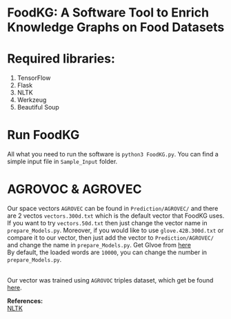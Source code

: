 # FoodKG: A Software Tool to Enrich Knowledge Graphs on Food Datasets </br>

# Required libraries: 
1) TensorFlow 
2) Flask 
3) NLTK 
4) Werkzeug 
5) Beautiful Soup  


# Run FoodKG
All what you need to run the software is `python3 FoodKG.py`. You can find a simple input file in `Sample_Input` folder. </br>

# AGROVOC & AGROVEC
Our space vectors `AGROVEC` can be found in `Prediction/AGROVEC/` and there are 2 vectos `vectors.300d.txt` which is the default vector that FoodKG uses. If you want to try `vectors.50d.txt` then just change the vector name in `prepare_Models.py`. Moreover, if you would like to use `glove.42B.300d.txt` or compare it to our vector, then just add the vector to `Prediction/AGROVEC/` and change the name in `prepare_Models.py`. Get Glvoe from [here](https://nlp.stanford.edu/projects/glove/) </br>
By default, the loaded words are `10000`, you can change the number in `prepare_Models.py`. </br> </br>

Our vector was trained using `AGROVOC` triples dataset, which get be found [here](http://aims.fao.org/agrovoc/releases).




**References:** </br>
[NLTK](https://www.nltk.org/)</br>
